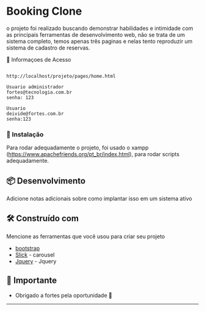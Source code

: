 # Booking Clone

o projeto foi realizado buscando demonstrar habilidades e intimidade com as principais ferramentas de desenvolvimento web,
não se trata de um sistema completo, temos apenas três paginas e nelas tento reproduzir um sistema de cadastro de reservas.  

📌 Informaçoes de Acesso

```

http://localhost/projeto/pages/home.html

Usuario administrador
fortes@tecnologia.com.br
senha: 123

Usuario
deivide@fortes.com.br
senha:123

```


### 🔧 Instalação

Para rodar adequadamente o projeto, foi usado o xampp (https://www.apachefriends.org/pt_br/index.html), para rodar scripts adequadamente.


## 📦 Desenvolvimento

Adicione notas adicionais sobre como implantar isso em um sistema ativo

## 🛠️ Construído com

Mencione as ferramentas que você usou para criar seu projeto

* [bootstrap](https://getbootstrap.com/)
* [Slick](https://kenwheeler.github.io/slick/) - carousel
* [Jquery](https://jquery.com/download/) - Jquery


## 🎁 Importante

* Obrigado a fortes pela oportunidade 📢

---